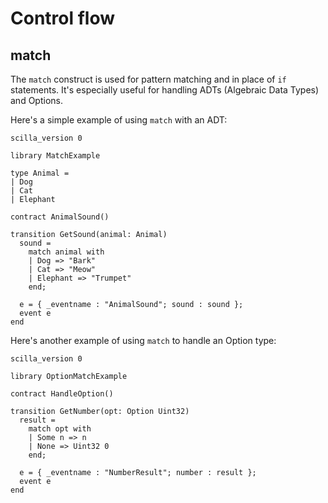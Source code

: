 # Control flow

## match

The `match` construct is used for pattern matching and in place of `if`
statements. It's especially useful for handling ADTs (Algebraic Data Types) and
Options.

Here's a simple example of using `match` with an ADT:

```scilla
scilla_version 0

library MatchExample

type Animal =
| Dog
| Cat
| Elephant

contract AnimalSound()

transition GetSound(animal: Animal)
  sound =
    match animal with
    | Dog => "Bark"
    | Cat => "Meow"
    | Elephant => "Trumpet"
    end;

  e = { _eventname : "AnimalSound"; sound : sound };
  event e
end
```

Here's another example of using `match` to handle an Option type:

```scilla
scilla_version 0

library OptionMatchExample

contract HandleOption()

transition GetNumber(opt: Option Uint32)
  result =
    match opt with
    | Some n => n
    | None => Uint32 0
    end;

  e = { _eventname : "NumberResult"; number : result };
  event e
end
```

